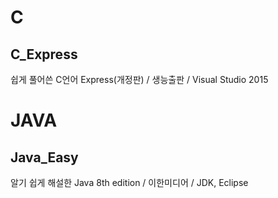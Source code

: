 # C
## C_Express
쉽게 풀어쓴 C언어 Express(개정판) / 생능출판 / Visual Studio 2015

# JAVA
## Java_Easy
알기 쉽게 해설한 Java 8th edition / 이한미디어 / JDK, Eclipse
